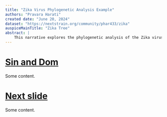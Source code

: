 ```yaml
---
title: "Zika Virus Phylogenetic Analysis Example"
authors: "Pravara Harati"
created date: "June 20, 2024"
dataset: "https://nextstrain.org/community/phar433/zika"
auspiceMainTitle: "Zika Tree"
abstract: |
    This narrative explores the phylogenetic analysis of the Zika virus using Nextstrain. It includes slides on the tree, map views of the virus's evolution, and entropy analysis.
---
```


# [Sin and Dom](https://nextstrain.org/community/phar433/zika?f_country=Singapore,Dominican%20Republic)

Some content.


# [Next slide](https://nextstrain.org/community/phar433/zika?f_country=Singapore,Dominican%20Republic)

Some content.
